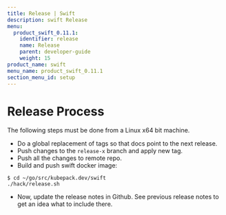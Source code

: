 ```yaml
---
title: Release | Swift
description: swift Release
menu:
  product_swift_0.11.1:
    identifier: release
    name: Release
    parent: developer-guide
    weight: 15
product_name: swift
menu_name: product_swift_0.11.1
section_menu_id: setup
---
```


# Release Process

The following steps must be done from a Linux x64 bit machine.

- Do a global replacement of tags so that docs point to the next release.
- Push changes to the `release-x` branch and apply new tag.
- Push all the changes to remote repo.
- Build and push swift docker image:

```console
$ cd ~/go/src/kubepack.dev/swift
./hack/release.sh
```

- Now, update the release notes in Github. See previous release notes to get an idea what to include there.
